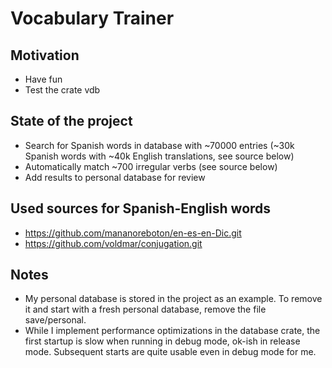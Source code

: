 Vocabulary Trainer
==================

Motivation
----------
*   Have fun
*   Test the crate vdb

State of the project
--------------------
*   Search for Spanish words in database with ~70000 entries (~30k Spanish words with ~40k English translations, see source below)
*   Automatically match ~700 irregular verbs (see source below)
*   Add results to personal database for review

Used sources for Spanish-English words
--------------------------------------
*   https://github.com/mananoreboton/en-es-en-Dic.git
*   https://github.com/voldmar/conjugation.git

Notes
-----
* My personal database is stored in the project as an example. To remove it and
  start with a fresh personal database, remove the file save/personal.
* While I implement performance optimizations in the database crate, the first
  startup is slow when running in debug mode, ok-ish in release mode.
  Subsequent starts are quite usable even in debug mode for me.
